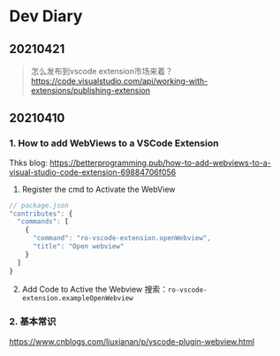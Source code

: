 # Dev Diary

## 20210421
> 怎么发布到vscode extension市场来着？      
 https://code.visualstudio.com/api/working-with-extensions/publishing-extension


## 20210410
### 1. How to add WebViews to a VSCode Extension
Thks blog: https://betterprogramming.pub/how-to-add-webviews-to-a-visual-studio-code-extension-69884706f056

1. Register the cmd to Activate the WebView
```js
// package.json
"contributes": {
  "commands": [
    {
      "command": "ro-vscode-extension.openWebview",
      "title": "Open webview"
    }
  ]
}
```

2. Add Code to Active the Webview
搜索：`ro-vscode-extension.exampleOpenWebview`

### 2. 基本常识
https://www.cnblogs.com/liuxianan/p/vscode-plugin-webview.html